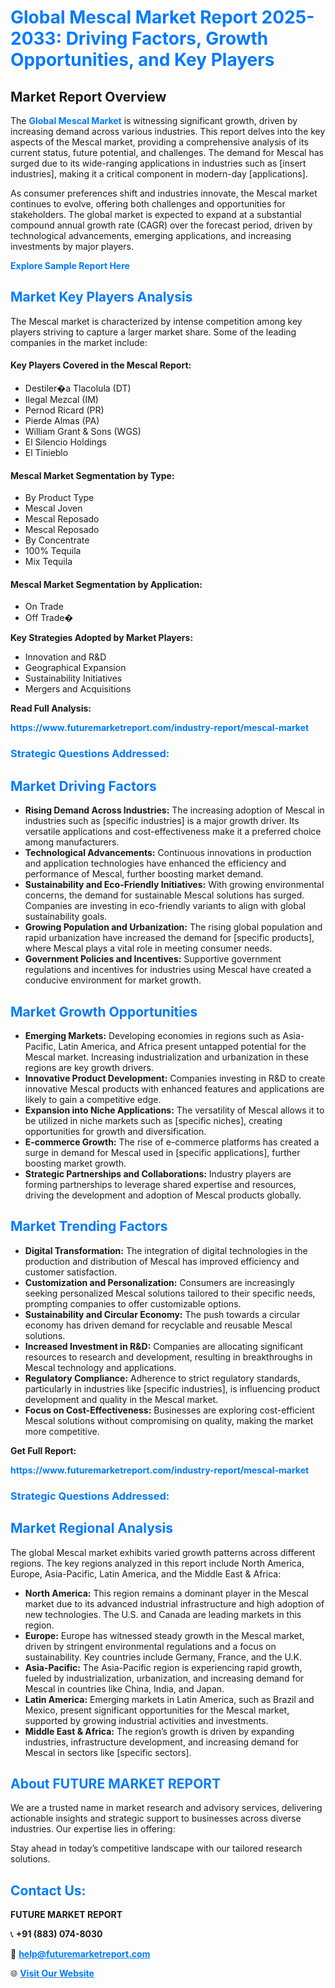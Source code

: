 <h1 style="color: #007BFF;">Global Mescal Market Report 2025-2033: Driving Factors, Growth Opportunities, and Key Players</h1>

<section id="overview">
<h2>Market Report Overview</h2>
<p>The <a href="https://www.futuremarketreport.com/industry-report/mescal-market" style="color: #007BFF; text-decoration: none;"><strong>Global Mescal Market</strong></a> is witnessing significant growth, driven by increasing demand across various industries. This report delves into the key aspects of the Mescal market, providing a comprehensive analysis of its current status, future potential, and challenges. The demand for Mescal has surged due to its wide-ranging applications in industries such as [insert industries], making it a critical component in modern-day [applications].</p>
<p>As consumer preferences shift and industries innovate, the Mescal market continues to evolve, offering both challenges and opportunities for stakeholders. The global market is expected to expand at a substantial compound annual growth rate (CAGR) over the forecast period, driven by technological advancements, emerging applications, and increasing investments by major players.</p>
</section>

<section id="overview">
<p><a href="https://www.futuremarketreport.com/request-sample/reportId=102294" style="color: #007BFF; text-decoration: none;"><strong>Explore Sample Report Here</strong></a></p>
</section>

<section id="key-players">
<h2 style="color: #007BFF;">Market Key Players Analysis</h2>
<p>The Mescal market is characterized by intense competition among key players striving to capture a larger market share. Some of the leading companies in the market include:</p>
<h4>Key Players Covered in the Mescal Report:</h4>
<ul><li>Destiler�a Tlacolula (DT)</li><li>Ilegal Mezcal (IM)</li><li>Pernod Ricard (PR)</li><li>Pierde Almas (PA)</li><li>William Grant &amp; Sons (WGS)</li><li>El Silencio Holdings</li><li>El Tinieblo</li></ul>
<h4>Mescal Market Segmentation by Type:</h4>
<ul><li>By Product Type</li><li>Mescal Joven</li><li>Mescal Reposado</li><li>Mescal Reposado</li><li>By Concentrate</li><li>100% Tequila</li><li>Mix Tequila</li></ul>

<h4>Mescal Market Segmentation by Application:</h4>
<ul><li>On Trade</li><li>Off Trade�</li></ul>
<p><strong>Key Strategies Adopted by Market Players:</strong></p>
<ul>
<li>Innovation and R&D</li>
<li>Geographical Expansion</li>
<li>Sustainability Initiatives</li>
<li>Mergers and Acquisitions</li>
</ul>
</section>

<section>
<p><strong>Read Full Analysis: </strong></p><a href="https://www.futuremarketreport.com/industry-report/mescal-market" style="color: #007BFF; text-decoration: none;"><strong>https://www.futuremarketreport.com/industry-report/mescal-market</strong></a>
<h3 style="color: #007BFF;">Strategic Questions Addressed:</h3>
</section>

<section id="driving-factors">
<h2 style="color: #007BFF;">Market Driving Factors</h2>
<ul>
<li><strong>Rising Demand Across Industries:</strong> The increasing adoption of Mescal in industries such as [specific industries] is a major growth driver. Its versatile applications and cost-effectiveness make it a preferred choice among manufacturers.</li>
<li><strong>Technological Advancements:</strong> Continuous innovations in production and application technologies have enhanced the efficiency and performance of Mescal, further boosting market demand.</li>
<li><strong>Sustainability and Eco-Friendly Initiatives:</strong> With growing environmental concerns, the demand for sustainable Mescal solutions has surged. Companies are investing in eco-friendly variants to align with global sustainability goals.</li>
<li><strong>Growing Population and Urbanization:</strong> The rising global population and rapid urbanization have increased the demand for [specific products], where Mescal plays a vital role in meeting consumer needs.</li>
<li><strong>Government Policies and Incentives:</strong> Supportive government regulations and incentives for industries using Mescal have created a conducive environment for market growth.</li>
</ul>
</section>

<section id="growth-opportunities">
<h2 style="color: #007BFF;">Market Growth Opportunities</h2>
<ul>
<li><strong>Emerging Markets:</strong> Developing economies in regions such as Asia-Pacific, Latin America, and Africa present untapped potential for the Mescal market. Increasing industrialization and urbanization in these regions are key growth drivers.</li>
<li><strong>Innovative Product Development:</strong> Companies investing in R&D to create innovative Mescal products with enhanced features and applications are likely to gain a competitive edge.</li>
<li><strong>Expansion into Niche Applications:</strong> The versatility of Mescal allows it to be utilized in niche markets such as [specific niches], creating opportunities for growth and diversification.</li>
<li><strong>E-commerce Growth:</strong> The rise of e-commerce platforms has created a surge in demand for Mescal used in [specific applications], further boosting market growth.</li>
<li><strong>Strategic Partnerships and Collaborations:</strong> Industry players are forming partnerships to leverage shared expertise and resources, driving the development and adoption of Mescal products globally.</li>
</ul>
</section>

<section id="trending-factors">
<h2 style="color: #007BFF;">Market Trending Factors</h2>
<ul>
<li><strong>Digital Transformation:</strong> The integration of digital technologies in the production and distribution of Mescal has improved efficiency and customer satisfaction.</li>
<li><strong>Customization and Personalization:</strong> Consumers are increasingly seeking personalized Mescal solutions tailored to their specific needs, prompting companies to offer customizable options.</li>
<li><strong>Sustainability and Circular Economy:</strong> The push towards a circular economy has driven demand for recyclable and reusable Mescal solutions.</li>
<li><strong>Increased Investment in R&D:</strong> Companies are allocating significant resources to research and development, resulting in breakthroughs in Mescal technology and applications.</li>
<li><strong>Regulatory Compliance:</strong> Adherence to strict regulatory standards, particularly in industries like [specific industries], is influencing product development and quality in the Mescal market.</li>
<li><strong>Focus on Cost-Effectiveness:</strong> Businesses are exploring cost-efficient Mescal solutions without compromising on quality, making the market more competitive.</li>
</ul>
</section>

<section>
<p><strong>Get Full Report: </strong></p><a href="https://www.futuremarketreport.com/industry-report/mescal-market" style="color: #007BFF; text-decoration: none;"><strong>https://www.futuremarketreport.com/industry-report/mescal-market</strong></a>
<h3 style="color: #007BFF;">Strategic Questions Addressed:</h3>
</section>


<section id="regional-analysis">
<h2 style="color: #007BFF;">Market Regional Analysis</h2>
<p>The global Mescal market exhibits varied growth patterns across different regions. The key regions analyzed in this report include North America, Europe, Asia-Pacific, Latin America, and the Middle East & Africa:</p>
<ul>
<li><strong>North America:</strong> This region remains a dominant player in the Mescal market due to its advanced industrial infrastructure and high adoption of new technologies. The U.S. and Canada are leading markets in this region.</li>
<li><strong>Europe:</strong> Europe has witnessed steady growth in the Mescal market, driven by stringent environmental regulations and a focus on sustainability. Key countries include Germany, France, and the U.K.</li>
<li><strong>Asia-Pacific:</strong> The Asia-Pacific region is experiencing rapid growth, fueled by industrialization, urbanization, and increasing demand for Mescal in countries like China, India, and Japan.</li>
<li><strong>Latin America:</strong> Emerging markets in Latin America, such as Brazil and Mexico, present significant opportunities for the Mescal market, supported by growing industrial activities and investments.</li>
<li><strong>Middle East & Africa:</strong> The region’s growth is driven by expanding industries, infrastructure development, and increasing demand for Mescal in sectors like [specific sectors].</li>
</ul>
</section>

<footer>
<h2 style="color: #007BFF;">About FUTURE MARKET REPORT</h2>
<p>We are a trusted name in market research and advisory services, delivering actionable insights and strategic support to businesses across diverse industries. Our expertise lies in offering:</p>

<p>Stay ahead in today’s competitive landscape with our tailored research solutions.</p>

<h2 style="color: #007BFF;">Contact Us:</h2>
<p><strong>FUTURE MARKET REPORT</strong></p>
<p>📞 <strong>+91 (883) 074-8030</strong></p>
<p>📧 <strong><a href="mailto:help@futuremarketreport.com" style="color: #007BFF;">help@futuremarketreport.com</a></strong></p>
<p>🌐 <strong><a href="https://www.futuremarketreport.com/" style="color: #007BFF;">Visit Our Website</a></strong></p>
</footer>